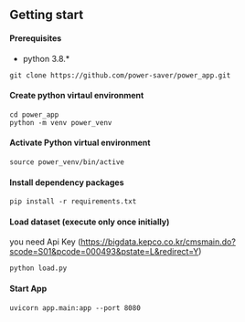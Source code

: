 ## Getting start

#### Prerequisites
* python 3.8.*
```
git clone https://github.com/power-saver/power_app.git
```

#### Create python virtaul environment
``` 
cd power_app
python -m venv power_venv
```
#### Activate Python virtual environment
```
source power_venv/bin/active
```

#### Install dependency packages
```
pip install -r requirements.txt
```

#### Load dataset (execute only once initially)
you need Api Key (https://bigdata.kepco.co.kr/cmsmain.do?scode=S01&pcode=000493&pstate=L&redirect=Y)
```
python load.py
```

#### Start App
```
uvicorn app.main:app --port 8080
```